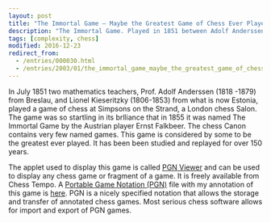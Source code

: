 ```yaml
---
layout: post
title: "The Immortal Game – Maybe the Greatest Game of Chess Ever Played"
description: "The Immortal Game. Played in 1851 between Adolf Anderssen and Lionel Kieseritzky."
tags: [complexity, chess]
modified: 2016-12-23
redirect_from: 
  - /entries/000030.html
  - /entries/2003/01/the_immortal_game_maybe_the_greatest_game_of_chess_ever_played.html
---
```

In July 1851 two mathematics teachers, Prof. Adolf Anderssen (1818 -1879) from Breslau, and Lionel Kieseritzky (1806-1853)  from what is now Estonia, played a game of chess at Simpsons on the Strand, a London chess Salon. The game was so startling in its brlliance that in 1855 it was named The Immortal Game by the Austrian player Ernst Falkbeer. The chess Canon contains very few named games. This game is considered by some to be the greatest ever played. It has been been studied and replayed for over 150 years.

<!-- Support libraries from Yahoo YUI project -->  
<script type="text/javascript" src="http://chesstempo.com/js/pgnyui.js">  
</script>   
<script type="text/javascript" src="http://chesstempo.com/js/pgnviewer.js">  
</script>  
<link type="text/css" rel="stylesheet" href="http://chesstempo.com/css/board-min.css">

<script>  
new PgnViewer(  
  { boardName: "demo",  
    pgnFile: '/content/2003/Imortal_Game.pgn',  
    pieceSet: 'case',   
    pieceSize: 46  
  }  
);  
</script>  

<div align="center" id="demo-container"></div>  
<div id="demo-moves"></div>  

The applet used to display this game is called [PGN Viewer](http://chesstempo.com/pgn-usage.html) and can be used to display any chess game or fragment of a game. It is freely available from Chess Tempo. A [Portable Game Notation (PGN)](http://en.wikipedia.org/wiki/Portable_Game_Notation) file with my annotation of this game is [here](/content/2003/Imortal_Game.pgn). PGN is a nicely specified notation that allows the storage and transfer of annotated chess games. Most serious chess software allows for import and export of PGN games.